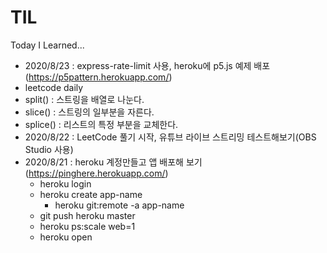 # TIL
Today I Learned...

* 2020/8/23 : express-rate-limit 사용, heroku에 p5.js 예제 배포 (https://p5pattern.herokuapp.com/)
 * leetcode daily 
  * split() : 스트링을 배열로 나눈다.
  * slice() : 스트링의 일부분을 자른다.
  * splice() : 리스트의 특정 부분을 교체한다.
* 2020/8/22 : LeetCode 풀기 시작, 유튜브 라이브 스트리밍 테스트해보기(OBS Studio 사용)
* 2020/8/21 : heroku 계정만들고 앱 배포해 보기 (https://pinghere.herokuapp.com/)
  * heroku login
  * heroku create app-name
    * heroku git:remote -a app-name
  * git push heroku master
  * heroku ps:scale web=1
  * heroku open
